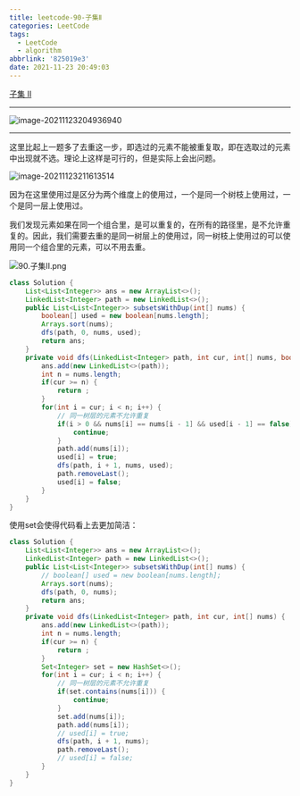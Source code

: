 ```yaml
---
title: leetcode-90-子集Ⅱ
categories: LeetCode
tags:
  - LeetCode
  - algorithm
abbrlink: '825019e3'
date: 2021-11-23 20:49:03
---
```


[子集 II](https://leetcode-cn.com/problems/subsets-ii/)

<hr/>

![image-20211123204936940](https://gitee.com/cao_ziqiang/img/raw/master/20211123204937.png)

<hr/>

这里比起上一题多了去重这一步，即选过的元素不能被重复取，即在选取过的元素中出现就不选。理论上这样是可行的，但是实际上会出问题。

![image-20211123211613514](https://gitee.com/cao_ziqiang/img/raw/master/20211123211613.png)

因为在这里使用过是区分为两个维度上的使用过，一个是同一个树枝上使用过，一个是同一层上使用过。

我们发现元素如果在同一个组合里，是可以重复的，在所有的路径里，是不允许重复的。因此，我们需要去重的是同一树层上的使用过，同一树枝上使用过的可以使用同一个组合里的元素，可以不用去重。

![90.子集II.png](https://gitee.com/cao_ziqiang/img/raw/master/20211123211836.png)

```java
class Solution {
    List<List<Integer>> ans = new ArrayList<>();
    LinkedList<Integer> path = new LinkedList<>();
    public List<List<Integer>> subsetsWithDup(int[] nums) {
        boolean[] used = new boolean[nums.length];
        Arrays.sort(nums);
        dfs(path, 0, nums, used);
        return ans;
    }
    private void dfs(LinkedList<Integer> path, int cur, int[] nums, boolean[] used) {
        ans.add(new LinkedList<>(path));
        int n = nums.length;
        if(cur >= n) {
            return ;
        }
        for(int i = cur; i < n; i++) {
            // 同一树层的元素不允许重复
            if(i > 0 && nums[i] == nums[i - 1] && used[i - 1] == false) {
                continue;
            }
            path.add(nums[i]);
            used[i] = true;
            dfs(path, i + 1, nums, used);
            path.removeLast();
            used[i] = false;
        }
    }
}
```

使用set会使得代码看上去更加简洁：

```java
class Solution {
    List<List<Integer>> ans = new ArrayList<>();
    LinkedList<Integer> path = new LinkedList<>();
    public List<List<Integer>> subsetsWithDup(int[] nums) {
        // boolean[] used = new boolean[nums.length];
        Arrays.sort(nums);
        dfs(path, 0, nums);
        return ans;
    }
    private void dfs(LinkedList<Integer> path, int cur, int[] nums) {
        ans.add(new LinkedList<>(path));
        int n = nums.length;
        if(cur >= n) {
            return ;
        }
        Set<Integer> set = new HashSet<>();
        for(int i = cur; i < n; i++) {
            // 同一树层的元素不允许重复
            if(set.contains(nums[i])) {
                continue;
            }
            set.add(nums[i]);
            path.add(nums[i]);
            // used[i] = true;
            dfs(path, i + 1, nums);
            path.removeLast();
            // used[i] = false;
        }
    }
}
```

